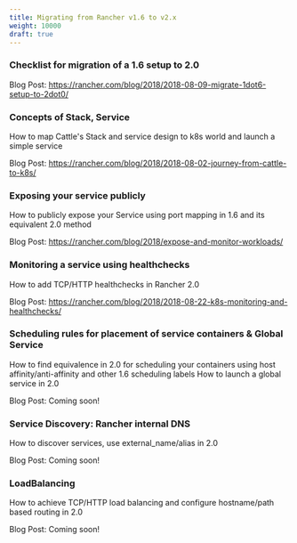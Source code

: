 ```yaml
---
title: Migrating from Rancher v1.6 to v2.x
weight: 10000
draft: true
---
```



### Checklist for migration of a 1.6 setup to 2.0  

Blog Post: https://rancher.com/blog/2018/2018-08-09-migrate-1dot6-setup-to-2dot0/

### Concepts of Stack, Service  
How to map Cattle's Stack and service design to k8s world and launch a simple service

Blog Post: https://rancher.com/blog/2018/2018-08-02-journey-from-cattle-to-k8s/


### Exposing your service publicly
How to publicly expose your Service using port mapping in 1.6 and its equivalent 2.0 method

Blog Post: https://rancher.com/blog/2018/expose-and-monitor-workloads/

### Monitoring a service using healthchecks
How to add TCP/HTTP healthchecks in Rancher 2.0

Blog Post: https://rancher.com/blog/2018/2018-08-22-k8s-monitoring-and-healthchecks/

### Scheduling rules for placement of service containers & Global Service  
How to find equivalence in 2.0 for scheduling your containers using host affinity/anti-affinity and other 1.6 scheduling labels
How to launch a global service in 2.0

Blog Post: Coming soon!

### Service Discovery: Rancher internal DNS
How to discover services, use external_name/alias in 2.0

Blog Post: Coming soon!

### LoadBalancing
How to achieve TCP/HTTP load balancing and configure hostname/path based routing in 2.0

Blog Post: Coming soon!

<!--
- [ ] Secrets - How to manage and use secrets in 2.0
- [ ] Storage - How to configure storage with Rancher 2.0 on Kubernetes
- [ ] Rancher metadata - What can be alternative solutions to rancher 1.6 metadata in rancher 2.0
- [ ] Environment management - What is the equivalence in 2.0 to creating and managing 1.6 environments
- [ ] External DNS integration- Alternative ways in 2.0 to integrate with external DNS providers supported by Rancher 1.6
- [ ] Differences in Upgrade procedure for applications deployed on Rancher
-->
